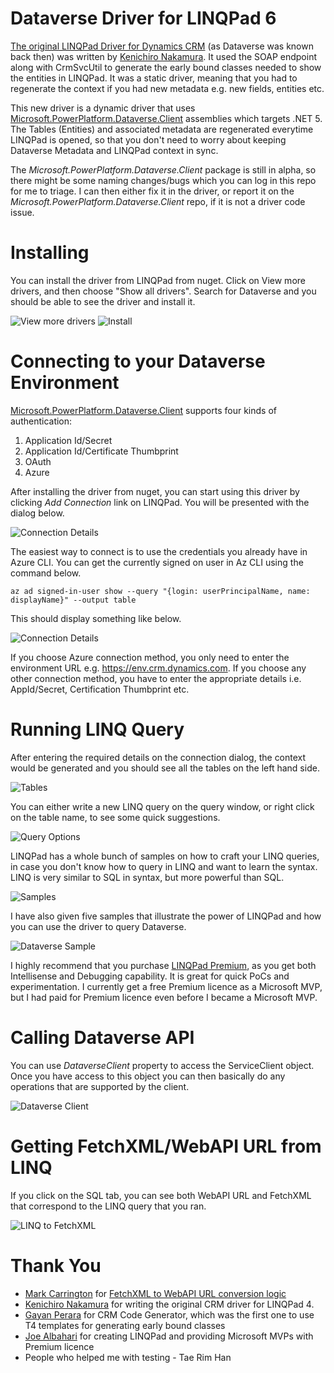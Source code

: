 # Dataverse Driver for LINQPad 6

[The original LINQPad Driver for Dynamics CRM](https://github.com/kenakamu/CRMLinqPadDriver) (as Dataverse was known back then) was written by [Kenichiro Nakamura](https://github.com/kenakamu). It used the SOAP endpoint along with CrmSvcUtil to generate the early bound classes needed to show the entities in LINQPad. It was a static driver, meaning that you had to regenerate the context if you had new metadata e.g. new fields, entities etc.

This new driver is a dynamic driver that uses [Microsoft.PowerPlatform.Dataverse.Client](https://github.com/microsoft/PowerPlatform-DataverseServiceClient) assemblies which targets .NET 5. The Tables (Entities) and associated metadata are regenerated everytime LINQPad is opened, so that you don't need to worry about keeping Dataverse Metadata and LINQPad context in sync.

The _Microsoft.PowerPlatform.Dataverse.Client_ package is still in alpha, so there might be some naming changes/bugs which you can log in this repo for me to triage. I can then either fix it in the driver, or report it on the _Microsoft.PowerPlatform.Dataverse.Client_ repo, if it is not a driver code issue.

# Installing

You can install the driver from LINQPad from nuget. Click on View more drivers, and then choose "Show all drivers". Search for Dataverse and you should be able to see the driver and install it.

<img src="images/newconnection.png" alt="View more drivers" />

<img src="images/install.png" alt="Install" />

# Connecting to your Dataverse Environment

[Microsoft.PowerPlatform.Dataverse.Client](https://github.com/microsoft/PowerPlatform-DataverseServiceClient) supports four kinds of authentication:

1. Application Id/Secret
2. Application Id/Certificate Thumbprint
3. OAuth
4. Azure

After installing the driver from nuget, you can start using this driver by clicking _Add Connection_ link on LINQPad. You will be presented with the dialog below.

<img src="images/connection%20details.png" alt="Connection Details" />

The easiest way to connect is to use the credentials you already have in Azure CLI. You can get the currently signed on user in Az CLI using the
command below.

```
az ad signed-in-user show --query "{login: userPrincipalName, name: displayName}" --output table
```

This should display something like below.

<img src="images/Az%20CLI.png" alt="Connection Details" />

If you choose Azure connection method, you only need to enter the environment URL e.g. https://env.crm.dynamics.com. If you choose any other connection method, you have to enter the appropriate details i.e. AppId/Secret, Certification Thumbprint etc.

# Running LINQ Query

After entering the required details on the connection dialog, the context would be generated and you should see all the tables on the left hand side.

<img src="images/entities.png" alt="Tables" />

You can either write a new LINQ query on the query window, or right click on the table name, to see some quick suggestions.

<img src="images/queryoptions.png" alt="Query Options" />

LINQPad has a whole bunch of samples on how to craft your LINQ queries, in case you don't know how to query in LINQ and want to learn the syntax. LINQ is very similar to SQL in syntax, but more powerful than SQL.

<img src="images/samples.png" alt="Samples" />

I have also given five samples that illustrate the power of LINQPad and how you can use the driver to query Dataverse.

<img src="images/dataverse%20samples.png" alt="Dataverse Sample" />

I highly recommend that you purchase [LINQPad Premium](https://www.linqpad.net/Purchase.aspx), as you get both Intellisense and Debugging capability. It is great for quick PoCs and experimentation. I currently get a free Premium licence as a Microsoft MVP, but I had paid for Premium licence even before I became a Microsoft MVP.

# Calling Dataverse API

You can use _DataverseClient_ property to access the ServiceClient object. Once you have access to this object you can then basically do any operations that are supported by the client.

<img src="images/dataverseclient.png" alt="Dataverse Client" />

# Getting FetchXML/WebAPI URL from LINQ

If you click on the SQL tab, you can see both WebAPI URL and FetchXML that correspond to the LINQ query that you ran.

<img src="images/linq%20to%20fetch.png" alt="LINQ to FetchXML" />

# Thank You

- [Mark Carrington](https://github.com/MarkMpn) for [FetchXML to WebAPI URL conversion logic](https://github.com/MarkMpn/MarkMpn.FetchXmlToWebAPI)
- [Kenichiro Nakamura](https://github.com/kenakamu) for writing the original CRM driver for LINQPad 4.
- [Gayan Perara](https://www.linkedin.com/in/gperera/) for CRM Code Generator, which was the first one to use T4 templates for generating early bound classes
- [Joe Albahari](http://www.albahari.com/) for creating LINQPad and providing Microsoft MVPs with Premium licence
- People who helped me with testing - Tae Rim Han
